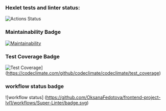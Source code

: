 ### Hexlet tests and linter status:
![Actions Status](/workflows/hexlet-check/badge.svg)
### Maintainability Badge
[![Maintainability](https://api.codeclimate.com/v1/badges/a99a88d28ad37a79dbf6/maintainability)](https://codeclimate.com/github/codeclimate/codeclimate/maintainability)
### Test Coverage Badge
![Test Coverage](https://api.codeclimate.com/v1/badges/a99a88d28ad37a79dbf6/test_coverage)](https://codeclimate.com/github/codeclimate/codeclimate/test_coverage)
### workflow status badge
![workflow status] (https://github.com/OksanaFedotova/frontend-project-lvl1/workflows/Super-Linter/badge.svg)